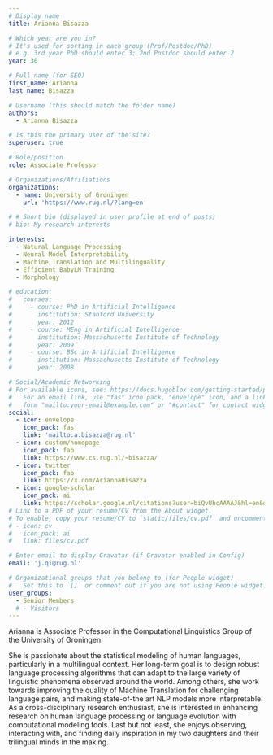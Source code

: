 ```yaml
---
# Display name
title: Arianna Bisazza

# Which year are you in?
# It's used for sorting in each group (Prof/Postdoc/PhD)
# e.g. 3rd year PhD should enter 3; 2nd Postdoc should enter 2
year: 30

# Full name (for SEO)
first_name: Arianna
last_name: Bisazza

# Username (this should match the folder name)
authors:
  - Arianna Bisazza

# Is this the primary user of the site?
superuser: true

# Role/position
role: Associate Professor

# Organizations/Affiliations
organizations:
  - name: University of Groningen
    url: 'https://www.rug.nl/?lang=en'

# # Short bio (displayed in user profile at end of posts)
# bio: My research interests 

interests:
  - Natural Language Processing
  - Neural Model Interpretability
  - Machine Translation and Multilinguality
  - Efficient BabyLM Training
  - Morphology

# education:
#   courses:
#     - course: PhD in Artificial Intelligence
#       institution: Stanford University
#       year: 2012
#     - course: MEng in Artificial Intelligence
#       institution: Massachusetts Institute of Technology
#       year: 2009
#     - course: BSc in Artificial Intelligence
#       institution: Massachusetts Institute of Technology
#       year: 2008

# Social/Academic Networking
# For available icons, see: https://docs.hugoblox.com/getting-started/page-builder/#icons
#   For an email link, use "fas" icon pack, "envelope" icon, and a link in the
#   form "mailto:your-email@example.com" or "#contact" for contact widget.
social:
  - icon: envelope
    icon_pack: fas
    link: 'mailto:a.bisazza@rug.nl'
  - icon: custom/homepage
    icon_pack: fab
    link: https://www.cs.rug.nl/~bisazza/
  - icon: twitter
    icon_pack: fab
    link: https://x.com/AriannaBisazza
  - icon: google-scholar
    icon_pack: ai
    link: https://scholar.google.nl/citations?user=biQvUhcAAAAJ&hl=en&oi=ao
# Link to a PDF of your resume/CV from the About widget.
# To enable, copy your resume/CV to `static/files/cv.pdf` and uncomment the lines below.
# - icon: cv
#   icon_pack: ai
#   link: files/cv.pdf

# Enter email to display Gravatar (if Gravatar enabled in Config)
email: 'j.qi@rug.nl'

# Organizational groups that you belong to (for People widget)
#   Set this to `[]` or comment out if you are not using People widget.
user_groups:
  - Senior Members
  # - Visitors
---
```


Arianna is Associate Professor in the Computational Linguistics Group of the University of Groningen.

She is passionate about the statistical modeling of human languages, particularly in a multilingual context. Her long-term goal is to design robust language processing algorithms that can adapt to the large variety of linguistic phenomena observed around the world.
Among others, she work towards improving the quality of Machine Translation for challenging language pairs, and making state-of-the art NLP models more interpretable.
As a cross-disciplinary research enthusiast, she is interested in enhancing research on human language processing or language evolution with computational modeling tools.
Last but not least, she enjoys observing, interacting with, and finding daily inspiration in my two daughters and their trilingual minds in the making.